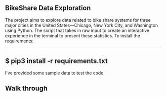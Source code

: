 ## BikeShare Data Exploration 
The project aims to explore data related to bike share systems for three major cities in the United States—Chicago, New York City, and Washington using Python.
The script that takes in raw input to create an interactive experience in the terminal to present these statistics.
To install the requirements:

----
$ pip3 install -r requirements.txt
----
I've provided some sample data to test the code.

## Walk through 
